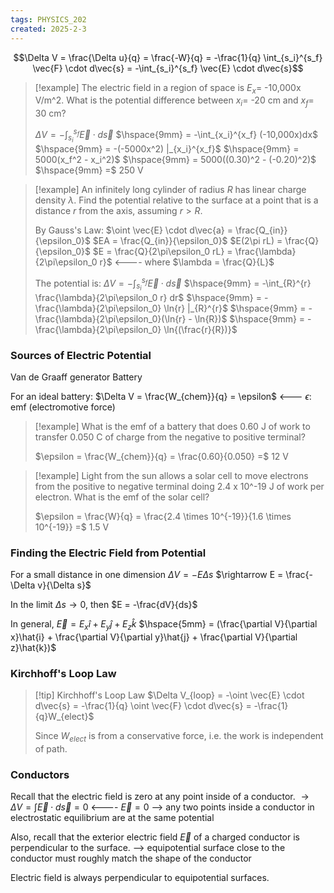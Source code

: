 ```yaml
---
tags: PHYSICS_202
created: 2025-2-3
---
```


$$\Delta V = \frac{\Delta u}{q} = \frac{-W}{q} = -\frac{1}{q} \int_{s_i}^{s_f} \vec{F} \cdot d\vec{s} = -\int_{s_i}^{s_f} \vec{E} \cdot d\vec{s}$$

> [!example]
> The electric field in a region of space is $E_x =$ -10,000x V/m^2. What is the potential difference between $x_i =$ -20 cm and $x_f =$ 30 cm?
> 
> $\Delta V = -\int_{s_i}^{s_f} \vec{E} \cdot d\vec{s}$
> $\hspace{9mm} = -\int_{x_i}^{x_f} (-10,000x)dx$
> $\hspace{9mm} = -(-5000x^2) |_{x_i}^{x_f}$
> $\hspace{9mm} = 5000(x_f^2 - x_i^2)$
> $\hspace{9mm} = 5000((0.30)^2 - (-0.20)^2)$
> $\hspace{9mm} =$ 250 V

> [!example]
> An infinitely long cylinder of radius $R$ has linear charge density $\lambda$. Find the potential relative to the surface at a point that is a distance $r$ from the axis, assuming $r > R$.
> 
> By Gauss's Law:
> $\oint \vec{E} \cdot d\vec{a} = \frac{Q_{in}}{\epsilon_0}$
> $EA = \frac{Q_{in}}{\epsilon_0}$
> $E(2\pi rL) = \frac{Q}{\epsilon_0}$
> $E = \frac{Q}{2\pi\epsilon_0 rL} = \frac{\lambda}{2\pi\epsilon_0 r}$ <---- where $\lambda = \frac{Q}{L}$
> 
> The potential is:
> $\Delta V = -\int_{s_i}^{s_f} \vec{E} \cdot d\vec{s}$
> $\hspace{9mm} = -\int_{R}^{r} \frac{\lambda}{2\pi\epsilon_0 r} dr$
> $\hspace{9mm} = -\frac{\lambda}{2\pi\epsilon_0} \ln{r} |_{R}^{r}$
> $\hspace{9mm} = -\frac{\lambda}{2\pi\epsilon_0}(\ln{r} - \ln{R})$
> $\hspace{9mm} = -\frac{\lambda}{2\pi\epsilon_0} \ln{(\frac{r}{R})}$

### Sources of Electric Potential

Van de Graaff generator
Battery

For an ideal battery: $\Delta V = \frac{W_{chem}}{q} = \epsilon$ <--- $\epsilon$: emf (electromotive force)

> [!example] 
> What is the emf of a battery that does 0.60 J of work to transfer 0.050 C of charge from the negative to positive terminal?
> 
> $\epsilon = \frac{W_{chem}}{q} = \frac{0.60}{0.050} =$ 12 V

> [!example]
> Light from the sun allows a solar cell to move electrons from the positive to negative terminal doing 2.4 x 10^-19 J of work per electron. What is the emf of the solar cell?
>
> $\epsilon = \frac{W}{q} = \frac{2.4 \times 10^{-19}}{1.6 \times 10^{-19}} =$ 1.5 V

### Finding the Electric Field from Potential

For a small distance in one dimension
$\Delta V = -E \Delta s$
$\rightarrow E = \frac{-\Delta v}{\Delta s}$

In the limit $\Delta s \rightarrow 0$, then
$E = -\frac{dV}{ds}$

In general,
$\vec{E} = E_x\hat{i} + E_y\hat{j} + E_z\hat{k}$
$\hspace{5mm} = (\frac{\partial V}{\partial x}\hat{i} + \frac{\partial V}{\partial y}\hat{j} + \frac{\partial V}{\partial z}\hat{k})$

### Kirchhoff's Loop Law

> [!tip] Kirchhoff's Loop Law
> $\Delta V_{loop} = -\oint \vec{E} \cdot d\vec{s} = -\frac{1}{q} \oint \vec{F} \cdot d\vec{s} = -\frac{1}{q}W_{elect}$
> 
> Since $W_{elect}$ is from a conservative force, i.e. the work is independent of path.

### Conductors

Recall that the electric field is zero at any point inside of a conductor.
$\rightarrow \Delta V = \int \vec{E} \cdot d\vec{s} = 0$ <---- $\vec{E} = 0$
--> any two points inside a conductor in electrostatic equilibrium are at the same potential

Also, recall that the exterior electric field $\vec{E}$ of a charged conductor is perpendicular to the surface.
--> equipotential surface close to the conductor must roughly match the shape of the conductor

Electric field is always perpendicular to equipotential surfaces.